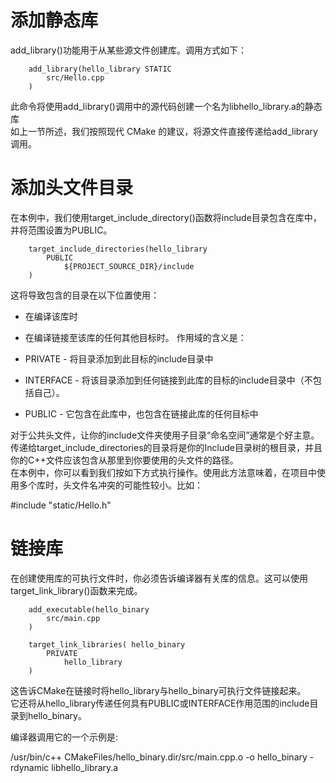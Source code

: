 # 添加静态库  

add_library()功能用于从某些源文件创建库。调用方式如下：  

        add_library(hello_library STATIC
            src/Hello.cpp
        )


此命令将使用add_library()调用中的源代码创建一个名为libhello_library.a的静态库  
如上一节所述，我们按照现代 CMake 的建议，将源文件直接传递给add_library调用。  

# 添加头文件目录  

在本例中，我们使用target_include_directory()函数将include目录包含在库中，并将范围设置为PUBLIC。  

        target_include_directories(hello_library
            PUBLIC
                ${PROJECT_SOURCE_DIR}/include
        )

这将导致包含的目录在以下位置使用：  
* 在编译该库时
* 在编译链接至该库的任何其他目标时。
作用域的含义是：  

* PRIVATE - 将目录添加到此目标的include目录中
* INTERFACE - 将该目录添加到任何链接到此库的目标的include目录中（不包括自己）。
* PUBLIC - 它包含在此库中，也包含在链接此库的任何目标中 

对于公共头文件，让你的include文件夹使用子目录“命名空间”通常是个好主意。  
传递给target_include_directories的目录将是你的Include目录树的根目录，并且你的C++文件应该包含从那里到你要使用的头文件的路径。  
在本例中，你可以看到我们按如下方式执行操作。使用此方法意味着，在项目中使用多个库时，头文件名冲突的可能性较小。比如：    

  #include "static/Hello.h"  

# 链接库  

在创建使用库的可执行文件时，你必须告诉编译器有关库的信息。这可以使用target_link_library()函数来完成。  

        add_executable(hello_binary
            src/main.cpp
        )

        target_link_libraries( hello_binary
            PRIVATE
                hello_library
        )

这告诉CMake在链接时将hello_library与hello_binary可执行文件链接起来。  
它还将从hello_library传递任何具有PUBLIC或INTERFACE作用范围的include目录到hello_binary。  

编译器调用它的一个示例是:  

/usr/bin/c++ CMakeFiles/hello_binary.dir/src/main.cpp.o -o hello_binary -rdynamic libhello_library.a  

